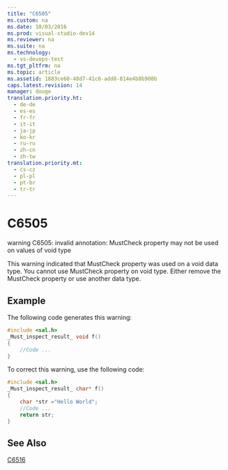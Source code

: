 ```yaml
---
title: "C6505"
ms.custom: na
ms.date: 10/03/2016
ms.prod: visual-studio-dev14
ms.reviewer: na
ms.suite: na
ms.technology: 
  - vs-devops-test
ms.tgt_pltfrm: na
ms.topic: article
ms.assetid: 1883ce60-48d7-41c8-add8-814e4b8b908b
caps.latest.revision: 14
manager: douge
translation.priority.ht: 
  - de-de
  - es-es
  - fr-fr
  - it-it
  - ja-jp
  - ko-kr
  - ru-ru
  - zh-cn
  - zh-tw
translation.priority.mt: 
  - cs-cz
  - pl-pl
  - pt-br
  - tr-tr
---
```

# C6505
warning C6505: invalid annotation: MustCheck property may not be used on values of void type  
  
 This warning indicated that MustCheck property was used on a void data type. You cannot use MustCheck property on void type. Either remove the MustCheck property or use another data type.  
  
## Example  
 The following code generates this warning:  
  
```cpp  
#include <sal.h>  
_Must_inspect_result_ void f()  
{  
    //Code ...  
}  
```  
  
 To correct this warning, use the following code:  
  
```cpp  
#include <sal.h>  
_Must_inspect_result_ char* f()  
{  
    char *str ="Hello World";  
    //Code ...  
    return str;  
}  
```  
  
## See Also  
 [C6516](../VS_IDE/C6516.md)